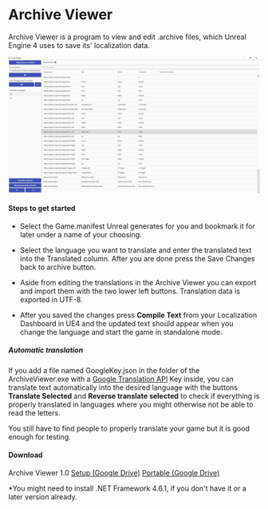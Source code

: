 # Archive Viewer

Archive Viewer is a program to view and edit .archive files, which Unreal Engine 4 uses to save its' localization data.


![archive viewer interface][archive_viewer_1]

[archive_viewer_1]: https://github.com/Unavi/ArchiveViewer/blob/master/Images/ArchiveViewer_1.png

#### Steps to get started

* Select the Game.manifest Unreal generates for you and bookmark it for later under a name of your choosing.

* Select the language you want to translate and enter the translated text into the Translated column. After you are done press the Save Changes back to archive button.

* Aside from editing the translations in the Archive Viewer you can export and import them with the two lower left buttons. Translation data is exported in UTF-8.

* After you saved the changes press __Compile Text__ from your Localization Dashboard in UE4 and the updated text should appear when you change the language and start the game in standalone mode.

##### Automatic translation

If you add a file named GoogleKey.json in the folder of the ArchiveViewer.exe with a [Google Translation API](https://cloud.google.com/translate/docs/) Key inside, you can translate text automatically into the desired language with the buttons __Translate Selected__ and __Reverse translate selected__ to check if everything is properly translated in languages where you might otherwise not be able to read the letters.

You still have to find people to properly translate your game but it is good enough for testing.

#### Download

Archive Viewer 1.0
[Setup (Google Drive)](https://drive.google.com/open?id=10LkuDX48XDtfKPnD286QWKK7VzsAYj8r)
[Portable (Google Drive)](https://drive.google.com/open?id=1CCg-2jrJvho9M6GMX1NBjpnac_qerdRe)

\*You might need to install .NET Framework 4.6.1, if you don't have it or a later version already.